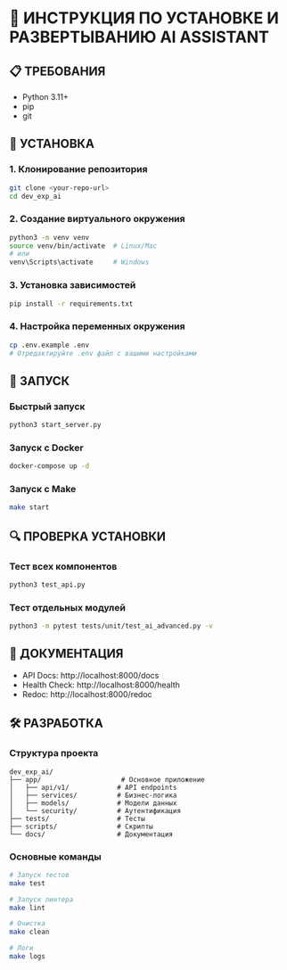 # 🚀 ИНСТРУКЦИЯ ПО УСТАНОВКЕ И РАЗВЕРТЫВАНИЮ AI ASSISTANT

## 📋 ТРЕБОВАНИЯ

- Python 3.11+
- pip
- git

## 🔧 УСТАНОВКА

### 1. Клонирование репозитория
```bash
git clone <your-repo-url>
cd dev_exp_ai
```

### 2. Создание виртуального окружения
```bash
python3 -m venv venv
source venv/bin/activate  # Linux/Mac
# или
venv\Scripts\activate     # Windows
```

### 3. Установка зависимостей
```bash
pip install -r requirements.txt
```

### 4. Настройка переменных окружения
```bash
cp .env.example .env
# Отредактируйте .env файл с вашими настройками
```

## 🚀 ЗАПУСК

### Быстрый запуск
```bash
python3 start_server.py
```

### Запуск с Docker
```bash
docker-compose up -d
```

### Запуск с Make
```bash
make start
```

## 🔍 ПРОВЕРКА УСТАНОВКИ

### Тест всех компонентов
```bash
python3 test_api.py
```

### Тест отдельных модулей
```bash
python3 -m pytest tests/unit/test_ai_advanced.py -v
```

## 📖 ДОКУМЕНТАЦИЯ

- API Docs: http://localhost:8000/docs
- Health Check: http://localhost:8000/health
- Redoc: http://localhost:8000/redoc

## 🛠️ РАЗРАБОТКА

### Структура проекта
```
dev_exp_ai/
├── app/                    # Основное приложение
│   ├── api/v1/            # API endpoints
│   ├── services/          # Бизнес-логика
│   ├── models/            # Модели данных
│   └── security/          # Аутентификация
├── tests/                 # Тесты
├── scripts/               # Скрипты
└── docs/                  # Документация
```

### Основные команды
```bash
# Запуск тестов
make test

# Запуск линтера
make lint

# Очистка
make clean

# Логи
make logs
``` 